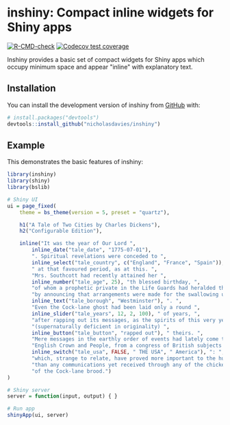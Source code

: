 
# inshiny: Compact inline widgets for Shiny apps

<!-- badges: start -->
[![R-CMD-check](https://github.com/nicholasdavies/inshiny/actions/workflows/R-CMD-check.yaml/badge.svg)](https://github.com/nicholasdavies/inshiny/actions/workflows/R-CMD-check.yaml)
[![Codecov test coverage](https://codecov.io/gh/nicholasdavies/inshiny/graph/badge.svg)](https://app.codecov.io/gh/nicholasdavies/inshiny)
<!-- badges: end -->

Inshiny provides a basic set of compact widgets for Shiny apps which occupy 
minimum space and appear "inline" with explanatory text.

## Installation

You can install the development version of inshiny from
[GitHub](https://github.com/nicholasdavies/inshiny) with:

``` r
# install.packages("devtools")
devtools::install_github("nicholasdavies/inshiny")
```

## Example

This demonstrates the basic features of inshiny:

``` r
library(inshiny)
library(shiny)
library(bslib)

# Shiny UI
ui = page_fixed(
    theme = bs_theme(version = 5, preset = "quartz"),

    h1("A Tale of Two Cities by Charles Dickens"),
    h2("Configurable Edition"),

    inline("It was the year of Our Lord ",
        inline_date("tale_date", "1775-07-01"),
        ". Spiritual revelations were conceded to ",
        inline_select("tale_country", c("England", "France", "Spain")),
        " at that favoured period, as at this. ",
        "Mrs. Southcott had recently attained her ",
        inline_number("tale_age", 25), "th blessed birthday, ",
        "of whom a prophetic private in the Life Guards had heralded the sublime appearance ",
        "by announcing that arrangements were made for the swallowing up of London and ",
        inline_text("tale_borough", "Westminster"), ". ",
        "Even the Cock-lane ghost had been laid only a round ",
        inline_slider("tale_years", 12, 2, 100), " of years, ",
        "after rapping out its messages, as the spirits of this very year last past ",
        "(supernaturally deficient in originality) ",
        inline_button("tale_button", "rapped out"), " theirs. ",
        "Mere messages in the earthly order of events had lately come to the ",
        "English Crown and People, from a congress of British subjects in ",
        inline_switch("tale_usa", FALSE, " THE USA", " America"), ": ",
        "which, strange to relate, have proved more important to the human race ",
        "than any communications yet received through any of the chickens ",
        "of the Cock-lane brood.")
)

# Shiny server
server = function(input, output) { }

# Run app
shinyApp(ui, server)

```

